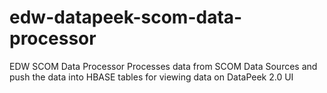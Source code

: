 edw-datapeek-scom-data-processor
================================

EDW SCOM Data Processor Processes data from SCOM Data Sources and push the data into HBASE tables for viewing data on DataPeek 2.0 UI
